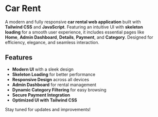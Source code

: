 # Car Rent

A modern and fully responsive **car rental web application** built with **Tailwind CSS** and **JavaScript**. Featuring an intuitive UI with **skeleton loading** for a smooth user experience, it includes essential pages like **Home**, **Admin Dashboard**, **Details**, **Payment**, and **Category**. Designed for efficiency, elegance, and seamless interaction.

## Features
- **Modern UI** with a sleek design
- **Skeleton Loading** for better performance
- **Responsive Design** across all devices
- **Admin Dashboard** for rental management
- **Dynamic Category Filtering** for easy browsing
- **Secure Payment Integration**
- **Optimized UI with Tailwind CSS**

Stay tuned for updates and improvements!
